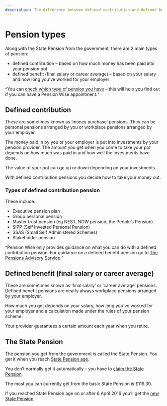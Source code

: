 ```yaml
---
description: The difference between defined contribution and defined benefit pensions and information on the State Pension.
---
```


# Pension types

Along with the State Pension from the government, there are 2 main types of pension:

- defined contribution – based on how much money has been paid into your pension pot
- defined benefit (final salary or career average) – based on your salary and how long you’ve worked for your employer

^You can [check which type of pension you have](/pension-type-tool) – this will help you find out if you can have a Pension Wise appointment.^

## Defined contribution

These are sometimes known as ‘money purchase’ pensions. They can be personal pensions arranged by you or workplace pensions arranged by your employer.

The money paid in by you or your employer is put into investments by your pension provider. The amount you get when you come to take your pot depends on how much was paid in and how well the investments have done.

The value of your pot can go up or down depending on your investments.

With defined contribution pensions you decide how to take your money out.

### Types of defined contribution pension

These include:

- Executive pension plan
- Group personal pension
- Master trust pension (eg NEST, NOW pension, the People’s Pension)
- SIPP (Self Invested Personal Pension)
- SSAS (Small Self Administered Schemes)
- Stakeholder pension

^Pension Wise only provides guidance on what you can do with a defined contribution pension. For guidance on a defined benefit pension go to [The Pensions Advisory Service](http://www.pensionsadvisoryservice.org.uk/).^

## Defined benefit (final salary or career average)

These are sometimes known as ‘final salary’ or ‘career average’ pensions. Defined benefit pensions are nearly always workplace pensions arranged by your employer.

How much you get depends on your salary, how long you’ve worked for your employer and a calculation made under the rules of your pension scheme.

Your provider guarantees a certain amount each year when you retire.

## The State Pension

The pension you get from the government is called the State Pension. You get it when you reach [State Pension age](https://www.gov.uk/calculate-state-pension/y/age).

You don’t normally get it automatically – you have to [claim the State Pension](https://www.gov.uk/state-pension/how-to-claim).

The most you can currently get from the basic State Pension is £119.30.

If you reached State Pension age on or after 6 April 2016 you’ll get the [new State Pension](https://www.gov.uk/new-state-pension).
